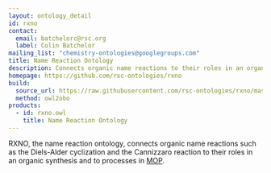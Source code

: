 ```yaml
---
layout: ontology_detail
id: rxno
contact: 
  email: batchelorc@rsc.org
  label: Colin Batchelor
mailing_list: "chemistry-ontologies@googlegroups.com"
title: Name Reaction Ontology
description: Connects organic name reactions to their roles in an organic synthesis and to processes in MOP
homepage: https://github.com/rsc-ontologies/rxno
build:
  source_url: https://raw.githubusercontent.com/rsc-ontologies/rxno/master/rxno.owl
  method: owl2obo
products: 
  - id: rxno.owl
    title: Name Reaction Ontology
---
```


RXNO, the name reaction ontology, connects organic name reactions such as the Diels-Alder cyclization and the Cannizzaro reaction to their roles in an organic synthesis and to processes in <a href="mop.html">MOP</a>.

